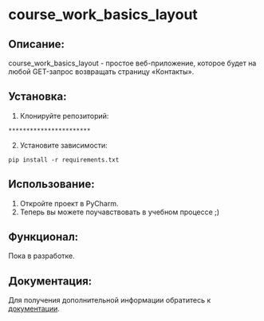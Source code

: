 # course_work_basics_layout

## Описание:

course_work_basics_layout - простое веб-приложение, которое будет на любой GET-запрос возвращать страницу «Контакты».

## Установка:

1. Клонируйте репозиторий:
```
***********************
```
2. Установите зависимости:
```
pip install -r requirements.txt
```

## Использование:

1. Откройте проект в PyCharm.
2. Теперь вы можете поучавствовать в учебном процессе ;)

## Функционал:

Пока в разработке.

## Документация:

Для получения дополнительной информации обратитесь к [документации](README.md).